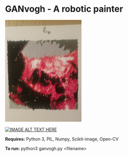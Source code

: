 # GANvogh - A robotic painter
<img src="https://raw.githubusercontent.com/AlexTheHuman/ganvogh/master/img/legend.jpg" alt="drawing" width="250"/>

[![IMAGE ALT TEXT HERE](https://img.youtube.com/vi/OHKziQU_HVM/0.jpg)](https://www.youtube.com/watch?v=OHKziQU_HVM)

**Requires:** Python 3, PIL, Numpy, Scikit-image, Open-CV

**To run:** python3 ganvogh.py &lt;filename&gt;